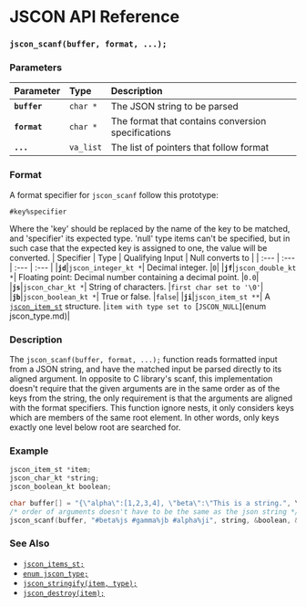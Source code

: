 # JSCON API Reference

### `jscon_scanf(buffer, format, ...);`

### Parameters

| Parameter | Type | Description |
| :--- | :--- | :--- |
|**`buffer`**|`char *`| The JSON string to be parsed |
|**`format`**|`char *`| The format that contains conversion specifications  |
|**`...`**|`va_list`| The list of pointers that follow format |

### Format

A format specifier for `jscon_scanf` follow this prototype:

`#key%specifier`

Where the 'key' should be replaced by the name of the key to be matched, and 'specifier' its expected type.
'null' type items can't be specified, but in such case that the expected key is assigned to one, the value will be converted.
| Specifier | Type | Qualifying Input | Null converts to |
| :--- | :--- | :--- | :--- |
|**`jd`**|`jscon_integer_kt *`| Decimal integer. |`0`|
|**`jf`**|`jscon_double_kt *`| Floating point: Decimal number containing a decimal point. |`0.0`|
|**`js`**|`jscon_char_kt *`| String of characters. |`first char set to '\0'`|
|**`jb`**|`jscon_boolean_kt *`| True or false. |`false`|
|**`ji`**|`jscon_item_st **`| A [`jscon_item_st`](jscon_item_st.md) structure. |`item with type set to `[`JSCON_NULL`](enum jscon_type.md)|

### Description

The `jscon_scanf(buffer, format, ...);` function reads formatted input from a JSON string, and have the matched input be parsed directly to its aligned argument. In opposite to C library's scanf, this implementation doesn't require that the given arguments are in the same order as of the keys from the string, the only requirement is that the arguments are aligned with the format specifiers. This function ignore nests, it only considers keys which are members of the same root element. In other words, only keys exactly one level below root are searched for.

### Example

```c
jscon_item_st *item;
jscon_char_kt *string;
jscon_boolean_kt boolean;

char buffer[] = "{\"alpha\":[1,2,3,4], \"beta\":\"This is a string.", \"gamma\":true}";
/* order of arguments doesn't have to be the same as the json string */
jscon_scanf(buffer, "#beta%js #gamma%jb #alpha%ji", string, &boolean, &item);
```

### See Also

* [`jscon_items_st;`](jscon_item_st.md)
* [`enum jscon_type;`](jscon_type.md)
* [`jscon_stringify(item, type);`](jscon_stringify.md)
* [`jscon_destroy(item);`](jscon_destroy.md)
